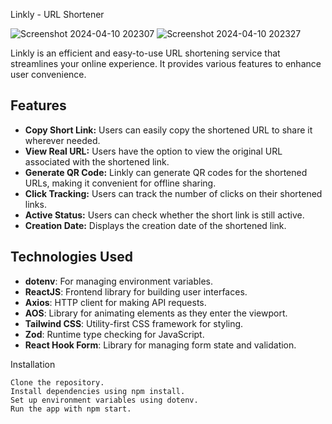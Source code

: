 Linkly - URL Shortener


![Screenshot 2024-04-10 202307](https://github.com/CocoShesh/Url_Shortener/assets/110368170/a292a17e-cd66-4d0e-af37-393e29f8629c)
![Screenshot 2024-04-10 202327](https://github.com/CocoShesh/Url_Shortener/assets/110368170/373ca7d1-3cd9-4c50-beca-cf6858644194)


Linkly is an efficient and easy-to-use URL shortening service that streamlines your online experience. It provides various features to enhance user convenience.

## Features

- **Copy Short Link:** Users can easily copy the shortened URL to share it wherever needed.
- **View Real URL:** Users have the option to view the original URL associated with the shortened link.
- **Generate QR Code:** Linkly can generate QR codes for the shortened URLs, making it convenient for offline sharing.
- **Click Tracking:** Users can track the number of clicks on their shortened links.
- **Active Status:** Users can check whether the short link is still active.
- **Creation Date:** Displays the creation date of the shortened link.

## Technologies Used

- **dotenv**: For managing environment variables.
- **ReactJS**: Frontend library for building user interfaces.
- **Axios**: HTTP client for making API requests.
- **AOS**: Library for animating elements as they enter the viewport.
- **Tailwind CSS**: Utility-first CSS framework for styling.
- **Zod**: Runtime type checking for JavaScript.
- **React Hook Form**: Library for managing form state and validation.

Installation

    Clone the repository.
    Install dependencies using npm install.
    Set up environment variables using dotenv.
    Run the app with npm start.

